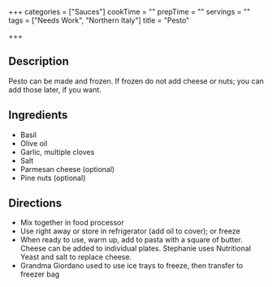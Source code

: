 +++
categories = ["Sauces"]
cookTime = ""
prepTime = ""
servings = ""
tags = ["Needs Work", "Northern Italy"]
title = "Pesto"

+++
## Description

Pesto can be made and frozen. If frozen do not add cheese or nuts; you can add those later, if you want.

## Ingredients

* Basil
* Olive oil
* Garlic, multiple cloves
* Salt
* Parmesan cheese (optional)
* Pine nuts (optional)

## Directions

* Mix together in food processor
* Use right away or store in refrigerator (add oil to cover); or freeze
* When ready to use, warm up, add to pasta with a square of butter. Cheese can be added to individual plates. Stephanie uses Nutritional Yeast and salt to replace cheese.
* Grandma Giordano used to use ice trays to freeze, then transfer to freezer bag